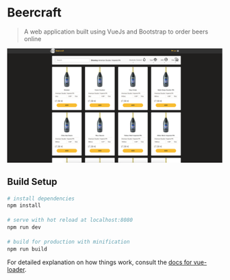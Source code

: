# Beercraft

> A web application built using VueJs and Bootstrap to order beers online

![alt text](https://github.com/spratap124/Beercraft/blob/master/src/assets/images/beer%20list.png)

## Build Setup

``` bash
# install dependencies
npm install

# serve with hot reload at localhost:8080
npm run dev

# build for production with minification
npm run build
```

For detailed explanation on how things work, consult the [docs for vue-loader](http://vuejs.github.io/vue-loader).
